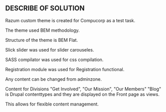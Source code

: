 DESCRIBE OF SOLUTION
--------------------------
Razum custom theme is created for Compucorp as a test task.

The theme used BEM methodology.

Structure of the theme is BEM Flat.

Slick slider was used for slider carouseles.

SASS compilator was used for css compilation.

Registration module was used for Registration functional.

Any content can be changed from adminzone.

Content for Divisions "Get Involved", "Our Mission", "Our Members" "Blog" is Drupal contenttypes and they are displayed on the Front page as views.

This allows for flexible content management.